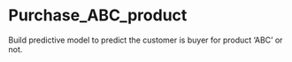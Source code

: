 # Purchase_ABC_product
Build predictive model to predict the customer is buyer for product ‘ABC’ or not.

